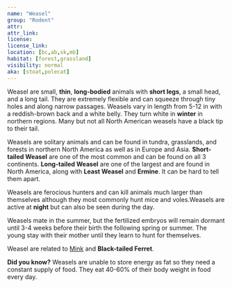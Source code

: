 ```yaml
---
name: "Weasel"
group: "Rodent" 
attr: 
attr_link: 
license: 
license_link: 
location: [bc,ab,sk,mb]
habitat: [forest,grassland]
visibility: normal
aka: [stoat,polecat]
---
```


Weasel are small, **thin**, **long-bodied** animals with **short legs**, a small head, and a long tail. They are extremely flexible and can squeeze through tiny holes and along narrow passages. Weasels vary in length from 5-12 in with a reddish-brown back and a white belly. They turn white in **winter** in northern regions. Many but not all North American weasels have a black tip to their tail.

Weasels are solitary animals and can be found in tundra, grasslands, and forests in northern North America as well as in Europe and Asia. **Short-tailed Weasel** are one of the most common and can be found on all 3 continents. **Long-tailed Weasel** are one of the largest and are found in North America, along with **Least Weasel** and **Ermine**. It can be hard to tell them apart.

Weasels are ferocious hunters and can kill animals much larger than themselves although they most commonly hunt mice and voles.Weasels are active at **night** but can also be seen during the day.

Weasels mate in the summer, but the fertilized embryos will remain dormant until 3-4 weeks before their birth the following spring or summer. The young stay with their mother until they learn to hunt for themselves.

Weasel are related to [Mink](/{{section}}/mink) and **Black-tailed Ferret**.

**Did you know?** Weasels are unable to store energy as fat so they need a constant supply of food. They eat 40-60% of their body weight in food every day.
